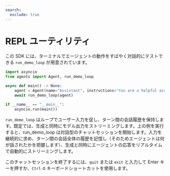```yaml
---
search:
  exclude: true
---
```

# REPL ユーティリティ

この SDK には、ターミナルでエージェントの動作をすばやく対話的にテストできる `run_demo_loop` が用意されています。

```python
import asyncio
from agents import Agent, run_demo_loop

async def main() -> None:
    agent = Agent(name="Assistant", instructions="You are a helpful assistant.")
    await run_demo_loop(agent)

if __name__ == "__main__":
    asyncio.run(main())
```

`run_demo_loop` はループでユーザー入力を促し、ターン間の会話履歴を保持します。既定では、生成と同時にモデル出力をストリーミングします。上の例を実行すると、run_demo_loop は対話型のチャットセッションを開始します。入力を継続的に求め、ターン間の会話全体の履歴を記憶し（そのためエージェントは何が話されたかを把握します）、生成と同時にエージェントの応答をリアルタイムで自動的にストリーミングします。

このチャットセッションを終了するには、`quit` または `exit` と入力して Enter キーを押すか、`Ctrl-D` キーボードショートカットを使用します。